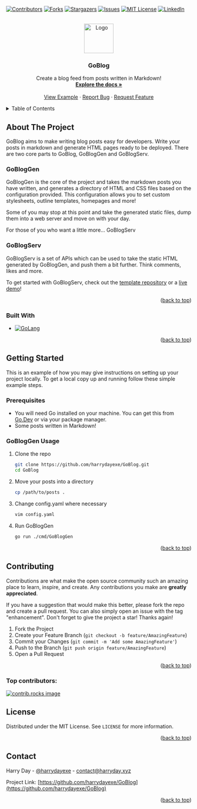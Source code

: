 <!-- Improved compatibility of back to top link: See: https://github.com/othneildrew/Best-README-Template/pull/73 -->
<a id="readme-top"></a>

<!-- PROJECT SHIELDS -->
[![Contributors][contributors-shield]][contributors-url]
[![Forks][forks-shield]][forks-url]
[![Stargazers][stars-shield]][stars-url]
[![Issues][issues-shield]][issues-url]
[![MIT License][license-shield]][license-url]
[![LinkedIn][linkedin-shield]][linkedin-url]



<!-- PROJECT LOGO -->
<br />
<div align="center">
  <a href="https://github.com/harrydayexe/GoBlog">
    <img src="images/logo.png" alt="Logo" width="80" height="80">
  </a>

<h3 align="center">GoBlog</h3>

  <p align="center">
    Create a blog feed from posts written in Markdown!
    <br />
    <a href="https://github.com/harrydayexe/GoBlog/wiki"><strong>Explore the docs »</strong></a>
    <br />
    <br />
    <a href="https://harryday.xyz/posts">View Example</a>
    &middot;
    <!-- TODO: Create bug template -->
    <a href="https://github.com/harrydayexe/GoBlog/issues/new?labels=bug&template=bug-report---.md">Report Bug</a>
    &middot;
    <!-- TODO: Create feature request template -->
    <a href="https://github.com/harrydayexe/GoBlog/issues/new?labels=enhancement&template=feature-request---.md">Request Feature</a>
  </p>
</div>



<!-- TABLE OF CONTENTS -->
<details>
  <summary>Table of Contents</summary>
  <ol>
    <li>
      <a href="#about-the-project">About The Project</a>
      <ul>
        <li><a href="#built-with">Built With</a></li>
      </ul>
    </li>
    <li>
      <a href="#getting-started">Getting Started</a>
      <ul>
        <li><a href="#prerequisites">Prerequisites</a></li>
        <li><a href="#gobloggen-usage">GoBlogGen Usage</a></li>
      </ul>
    </li>
    <li><a href="#contributing">Contributing</a></li>
    <li><a href="#license">License</a></li>
    <li><a href="#contact">Contact</a></li>
  </ol>
</details>



<!-- ABOUT THE PROJECT -->
## About The Project

GoBlog aims to make writing blog posts easy for developers. Write your posts in markdown and generate HTML pages ready to be deployed. 
There are two core parts to GoBlog, GoBlogGen and GoBlogServ. 

### GoBlogGen
GoBlogGen is the core of the project and takes the markdown posts you have written, and generates a directory of HTML and CSS files based on the configuration provided. This configuration allows you to set custom stylesheets, outline templates, homepages and more!

Some of you may stop at this point and take the generated static files, dump them into a web server and move on with your day. 

For those of you who want a little more... GoBlogServ

### GoBlogServ
GoBlogServ is a set of APIs which can be used to take the static HTML generated by GoBlogGen, and push them a bit further. Think comments, likes and more. 

<!-- TODO: Insert links here -->
To get started with GoBlogServ, check out the [template repository]() or a [live demo]()!

<!-- TODO: Finish about the project -->

<p align="right">(<a href="#readme-top">back to top</a>)</p>



### Built With

<!-- TODO: Add any new frameworks in here -->
* [![GoLang][GoModVer]][Go-url]

<p align="right">(<a href="#readme-top">back to top</a>)</p>



<!-- GETTING STARTED -->
## Getting Started

This is an example of how you may give instructions on setting up your project locally.
To get a local copy up and running follow these simple example steps.

### Prerequisites

* You will need Go installed on your machine. You can get this from [Go.Dev](https://go.dev) or via your package manager.
* Some posts written in Markdown!

### GoBlogGen Usage

1. Clone the repo
   ```sh
   git clone https://github.com/harrydayexe/GoBlog.git
   cd GoBlog
   ```
2. Move your posts into a directory 
   ```sh
   cp /path/to/posts .
   ```
3. Change config.yaml where necessary
   ```sh
   vim config.yaml
   ```
4. Run GoBlogGen
   ```sh
   go run ./cmd/GoBlogGen
   ```

<p align="right">(<a href="#readme-top">back to top</a>)</p>

<!-- CONTRIBUTING -->
## Contributing

Contributions are what make the open source community such an amazing place to learn, inspire, and create. Any contributions you make are **greatly appreciated**.

If you have a suggestion that would make this better, please fork the repo and create a pull request. You can also simply open an issue with the tag "enhancement".
Don't forget to give the project a star! Thanks again!

1. Fork the Project
2. Create your Feature Branch (`git checkout -b feature/AmazingFeature`)
3. Commit your Changes (`git commit -m 'Add some AmazingFeature'`)
4. Push to the Branch (`git push origin feature/AmazingFeature`)
5. Open a Pull Request

<p align="right">(<a href="#readme-top">back to top</a>)</p>

### Top contributors:

<a href="https://github.com/harrydayexe/GoBlog/graphs/contributors">
  <img src="https://contrib.rocks/image?repo=harrydayexe/GoBlog" alt="contrib.rocks image" />
</a>



<!-- LICENSE -->
## License

Distributed under the MIT License. See `LICENSE` for more information.

<p align="right">(<a href="#readme-top">back to top</a>)</p>



<!-- CONTACT -->
## Contact

Harry Day - [@harrydayexe](https://twitter.com/harrydayexe) - contact@harryday.xyz

Project Link: [https://github.com/harrydayexe/GoBlog](https://github.com/harrydayexe/GoBlog)

<p align="right">(<a href="#readme-top">back to top</a>)</p>


<!-- MARKDOWN LINKS & IMAGES -->
<!-- https://www.markdownguide.org/basic-syntax/#reference-style-links -->
[contributors-shield]: https://img.shields.io/github/contributors/harrydayexe/GoBlog.svg?style=for-the-badge
[contributors-url]: https://github.com/harrydayexe/GoBlog/graphs/contributors
[forks-shield]: https://img.shields.io/github/forks/harrydayexe/GoBlog.svg?style=for-the-badge
[forks-url]: https://github.com/harrydayexe/GoBlog/network/members
[stars-shield]: https://img.shields.io/github/stars/harrydayexe/GoBlog.svg?style=for-the-badge
[stars-url]: https://github.com/harrydayexe/GoBlog/stargazers
[issues-shield]: https://img.shields.io/github/issues/harrydayexe/GoBlog.svg?style=for-the-badge
[issues-url]: https://github.com/harrydayexe/GoBlog/issues
[license-shield]: https://img.shields.io/github/license/harrydayexe/GoBlog.svg?style=for-the-badge
[license-url]: https://github.com/harrydayexe/GoBlog/blob/master/LICENSE.txt
[linkedin-shield]: https://img.shields.io/badge/-LinkedIn-black.svg?style=for-the-badge&logo=linkedin&colorB=555
[linkedin-url]: https://linkedin.com/in/harrydayexe
[product-screenshot]: images/screenshot.png
[JQuery.com]: https://img.shields.io/badge/jQuery-0769AD?style=for-the-badge&logo=jquery&logoColor=white
[JQuery-url]: https://jquery.com
[GoModVer]: https://img.shields.io/github/go-mod/go-version/harrydayexe/GoBlog?style=for-the-badge
[Go-URL]: https://go.dev
